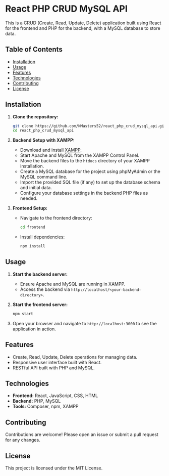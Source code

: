 # React PHP CRUD MySQL API

This is a CRUD (Create, Read, Update, Delete) application built using React for the frontend and PHP for the backend, with a MySQL database to store data.

## Table of Contents

- [Installation](#installation)
- [Usage](#usage)
- [Features](#features)
- [Technologies](#technologies)
- [Contributing](#contributing)
- [License](#license)

## Installation

1. **Clone the repository:**
    ```sh
    git clone https://github.com/NMasters52/react_php_crud_mysql_api.git
    cd react_php_crud_mysql_api
    ```

2. **Backend Setup with XAMPP:**

    - Download and install [XAMPP](https://www.apachefriends.org/index.html).
    - Start Apache and MySQL from the XAMPP Control Panel.
    - Move the backend files to the `htdocs` directory of your XAMPP installation.
    - Create a MySQL database for the project using phpMyAdmin or the MySQL command line.
    - Import the provided SQL file (if any) to set up the database schema and initial data.
    - Configure your database settings in the backend PHP files as needed.

3. **Frontend Setup:**

    - Navigate to the frontend directory:
        ```sh
        cd frontend
        ```

    - Install dependencies:
        ```sh
        npm install
        ```

## Usage

1. **Start the backend server:**
    - Ensure Apache and MySQL are running in XAMPP.
    - Access the backend via `http://localhost/<your-backend-directory>`.

2. **Start the frontend server:**
    ```sh
    npm start
    ```

3. Open your browser and navigate to `http://localhost:3000` to see the application in action.

## Features

- Create, Read, Update, Delete operations for managing data.
- Responsive user interface built with React.
- RESTful API built with PHP and MySQL.

## Technologies

- **Frontend:** React, JavaScript, CSS, HTML
- **Backend:** PHP, MySQL
- **Tools:** Composer, npm, XAMPP

## Contributing

Contributions are welcome! Please open an issue or submit a pull request for any changes.

## License

This project is licensed under the MIT License.
